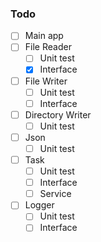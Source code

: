 ### Todo

- [ ] Main app
- [ ] File Reader
    - [ ] Unit test
    - [x] Interface
- [ ] File Writer
    - [ ] Unit test
    - [ ] Interface
- [ ] Directory Writer
    - [ ] Unit test
- [ ] Json
    - [ ] Unit test
- [ ] Task
    - [ ] Unit test
    - [ ] Interface
    - [ ] Service
- [ ] Logger
    - [ ] Unit test
    - [ ] Interface